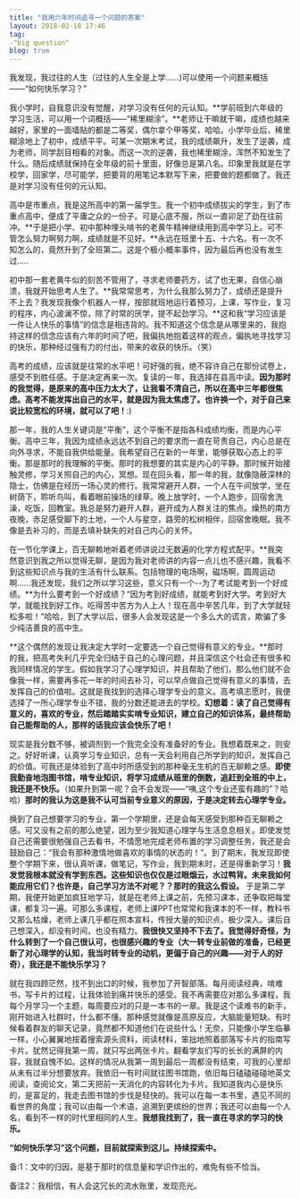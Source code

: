```yaml
---
title: "我用六年时间追寻一个问题的答案"
layout: 2018-02-18 17:46
tag:
-"big question"
blog: true
---
```


我发现，我过往的人生（过往的人生全是上学......)可以使用一个问题来概括——“如何快乐学习？” 

我小学时，自我意识没有觉醒，对学习没有任何的元认知。**学前班到六年级的学习生活，可以用一个词概括——“稀里糊涂”。**老师让干嘛就干嘛，成绩也越来越好，家里的一面墙贴的都是二等奖，偶尔拿个甲等奖，哈哈。小学毕业后，稀里糊涂地上了初中，成绩平平。可某一次期末考试，我的成绩飙升，发生了逆袭，成为老师，同学刮目相看的对象。而这一次的逆袭，我也稀里糊涂，浑然不知发生了什么。随后成绩就保持在全年级的前十里面，好像总是第八名。印象里我就是在学校学，回家学，尽可能学，把要背的用笔记本默写下来，把要做的题都做了。我还是对学习没有任何的元认知。

高中是市重点，我是这所高中的第一届学生。我一个初中成绩拔尖的学生，到了市重点高中，便成了平庸之众的一份子。可是心底不服，所以一直卯足了劲在往前冲。**于是把小学、初中那种埋头啃书的老黄牛精神继续用到高中学习上。可不管怎么努力啊努力啊，成绩就是不见好。**永远在班里十五、十六名。有一次不知怎么的，竟然升到了全班第二。这是个极小概率事件，因为最后再也没有发生过.....

初中那一套老黄牛似的刻苦不管用了，寻求老师要药方，试了也无果，自信心崩溃，我就开始思考人生了。**我常常思考，为什么我那么努力了，成绩还是提升不上去？我发现我像个机器人一样，按部就班地运行着预习，上课，写作业，复习的程序，内心波澜不惊，除了时常的厌学，提不起劲学习。**这和我“学习应该是一件让人快乐的事情”的信念是相违背的。我不知道这个信念是从哪里来的，我抱持这样的信念应该有六年的时间了吧，我偏执地抱着这样的观点，偏执地寻找学习的快乐，那种经过强有力的付出，带来的收获的快乐。（笑）

高考的成绩，应该就是往常的水平吧！可好强的我，绝不容许自己在那份试卷上，感受不到胜任感。于是决定再来一次。复读的一年，我选择在县高中读。**因为那时的我觉得，是原来的高中压力太大了，让我看不清自己，所以在高中三年都很焦虑。高考不能发挥出自己的水平，就是因为我太焦虑了。也许换一个，对于自己来说比较宽松的环境，就可以了吧！**:)

那一年，我的人生关键词是“平衡”，这个平衡不是指各科成绩均衡，而是内心平衡。高中三年，我因为成绩永远达不到自己的要求而一直在苛责自己，内心总是在向外寻求，不能自我供给能量。我希望自己在新的一年里，能够获取心态上的平衡。那是那时的我理解的平衡。那时的我想要的其实是内心的平静。那时候开始接触灵修，学习关照自己的内心，冥想。现在回头看，那一年的我，就像隐蔽深林的隐士，仿佛是在经历一场心灵的修行。我常常避开人群，一个人在午间放学，坐在树荫下，聆听鸟叫，看着眼前操场的绿草。晚上放学时，一个人跑步，回宿舍洗澡，吃饭，回教室。我总是努力避开人群，避开成为人群关注的焦点。燥热的南方夜晚，赤足感受脚下的土地，一个人与星空，路旁的松树相伴，回宿舍晚眠。我不像是去补习的，而是去填补缺失的对自己内心的关怀。

在一节化学课上，百无聊赖地听着老师讲说过无数遍的化学方程式配平。**我突然意识到我之所以觉得无聊，是因为我对老师讲的内容一点儿也不感兴趣，我看不到这些知识点与我的生活有什么联系。包括物理的电场啊，磁场啊，圆周运动啊......我还发现，我们之所以学习这些，意义只有一个--为了考试能考到一个好成绩。**为什么要考到一个好成绩？“因为考到好成绩，就能考到好大学。考到好大学，就能找到好工作。吃得苦中苦方为人上人！现在高中辛苦几年，到了大学就轻松多啦！”哈哈，到了大学以后，很多人会发现这是一个多么大的谎言，欺骗了多少纯洁善良的高中生。

**这个偶然的发现让我决定大学时一定要选一个自己觉得有意义的专业。**那时的我，把高考失利几乎完全归结于自己的心理问题，并且深信这个社会还有很多和我同样情况的学生。假如我学习了心理学知识，并且帮助了他们，那么他们就不会像我一样，需要再多花一年的时间去补习，可以早点做自己觉得有意义的事情，去发挥自己的价值啦。这就是我找到的选择心理学专业的意义。高考填志愿时，我便选择了一所心理学专业不错，我的分数还能进去的学校。**幻想着：读了自己觉得有意义的，喜欢的专业，然后踏踏实实啃专业知识，建立自己的知识体系，最终帮助自己能帮助的人，那样的话我应该会快乐了吧！**

现实是我分数不够，被调剂到一个我完全没有准备好的专业。我想着既来之，则安之。好好听课，认真学习专业知识，总有一天会利用自己所学到的知识，发挥自己的价值。可我还是体验到了高中时所感受到的那种毫无生机的百无聊赖之感。**即使我勤奋地泡图书馆，啃专业知识，将学习成绩从班里的倒数，追赶到全班的中上，我还是不快乐。**（如果升到第一呢？会不会发现——“咦,这个专业还蛮有趣的”？哈哈）**那时的我认为这是我不认可当前专业意义的原因，于是决定转去心理学专业。**

换到了自己想要学习的专业，第一个学期里，还是会每天感受到那种百无聊赖之感。可又没有之前的那么绝望，因为至少我知道心理学与生活息息相关。即使发觉自己还需要很勉强自己去看书，不情愿地完成老师布置的学习调整任务，我还是会鼓励自己：“我会有那种激情地做喜欢的事情的状态的！”。到了期末，我发现即使整个学期下来，很认真听课，做笔记，写作业，我到期末时，还是得重新学习！**我发觉我根本就没有学到东西。这些知识也仅仅是过眼烟云，水过鸭背。未来我如何能应用它们？也许是，自己学习方法不对呢？？那时的我这么假设。** 于是第二学期，我便开始更加疯狂地学习，就是在老师上课之前，先预习课本，还争取把每堂课，都复习一遍。可那么多课程，老师上课PPT也常常和我课本的不一样，教科书又那么枯燥，老师上课几乎都在照本宣科，传授大量的知识点，极少深入。课后自己想深入，却没有时间，也没有精力。**我很快又坚持不下去了。我觉得好奇怪，为什么转到了一个自己很认可，也很感兴趣的专业（大一转专业前做的准备，已经更新了对心理学的认知，我当时转专业的动机，更偏于自己的兴趣——对于人的好奇），我还是不能快乐学习？**

就在我四顾茫然，找不到出口的时候，我参加了开智部落。每月阅读经典，啃难书，写卡片的过程，让我体验到痛并快乐的感受。我不再需要应对那么多课程，我每个月学习一个主题，每周要应对的只是一本书的一章。我是这个读难书的新手，刚开始进入社群时，什么都不懂。那种感觉就像是高原反应，大脑能量短缺。有时候看着群友的聊天记录，竟然都不知道他们在说些什么！无奈，只能像小学生临摹一样，小心翼翼地按着搜索源头资料，阅读材料，笨拙地照着部落写卡片的指南写卡片。犹然记得我第一周，就只写出两张卡片。翻看学友们写的长长的满屏的内容，我就自愧不如。这样的情况从我第一周到最后一周都没有结束，可我的心里却从未有过半分想要放弃。我依旧一有时间就往图书馆跑，依旧每日磕磕碰碰地英文阅读，查阅论文，第二天把前一天消化的内容转化为卡片。我知道我内心是快乐的，是富足的，我走去图书馆的步伐是轻快的。我可以在每一本书里，遇见不同的看世界的角度；我可以由每一个术语，追溯到更缤纷的世界；我还可以由每一个人名，看到不一样的时代里相同的人生。**我想我找到了，我一直在寻求的学习的快乐。**

**“如何快乐学习”这个问题，目前就探索到这儿。持续探索中。**



备:1：文中的归因，是基于那时的信息量和学识作出的，难免有些不恰当。

备注2：我相信，有人会这冗长的流水账里，发现亮光。



